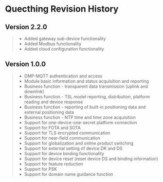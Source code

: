 # Quecthing Revision History

## Version 2.2.0
>* Added gateway sub-device functionality
>* Added Modbus functionality
>* Added cloud configuration functionality

## Version 1.0.0
>* DMP-MQTT authentication and access  
>* Module basic information and status acquisition and reporting  
>* Business function - transparent data transmission (uplink and downlink)  
>* Business function - TSL model reporting, distribution, platform reading and device response  
>* Business function - reporting of built-in positioning data and external positioning data  
>* Business function - NTP time and time zone acquisition
>* Support for one-device-one-secret platform connection
>* Support for FOTA and SOTA  
>* Support for TLS encrypted communication
>* Support for near-field communication
>* Support for globalization and online product switching  
>* Support for external setting of device DK and DS
>* Support for device binding functionality
>* Support for device reset (reset device DS and binding information)
>* Support for feature reduction
>* Support for PSK
>* Support for domain name guidance function
